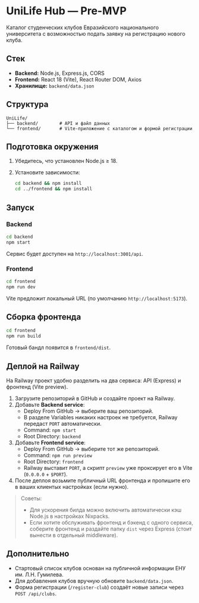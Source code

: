 # UniLife Hub — Pre-MVP

Каталог студенческих клубов Евразийского национального университета с возможностью подать заявку на регистрацию нового клуба.

## Стек

- **Backend:** Node.js, Express.js, CORS
- **Frontend:** React 18 (Vite), React Router DOM, Axios
- **Хранилище:** `backend/data.json`

## Структура

```
UniLife/
├── backend/        # API и файл данных
└── frontend/       # Vite-приложение с каталогом и формой регистрации
```

## Подготовка окружения

1. Убедитесь, что установлен Node.js ≥ 18.
2. Установите зависимости:

   ```bash
   cd backend && npm install
   cd ../frontend && npm install
   ```

## Запуск

### Backend

```bash
cd backend
npm start
```

Сервис будет доступен на `http://localhost:3001/api`.

### Frontend

```bash
cd frontend
npm run dev
```

Vite предложит локальный URL (по умолчанию `http://localhost:5173`).

## Сборка фронтенда

```bash
cd frontend
npm run build
```

Готовый бандл появится в `frontend/dist`.

## Деплой на Railway

На Railway проект удобно разделить на два сервиса: API (Express) и фронтенд (Vite preview).

1. Загрузите репозиторий в GitHub и создайте проект на Railway.
2. Добавьте **Backend service**:
   - Deploy From GitHub → выберите ваш репозиторий.
   - В разделе Variables никаких настроек не требуется, Railway передаст `PORT` автоматически.
   - Command: `npm start`
   - Root Directory: `backend`
3. Добавьте **Frontend service**:
   - Deploy From GitHub → выберите тот же репозиторий.
   - Command: `npm run preview`
   - Root Directory: `frontend`
   - Railway выставит `PORT`, а скрипт `preview` уже проксирует его в Vite (`0.0.0.0` + `$PORT`).
4. После деплоя возьмите публичный URL фронтенда и пропишите его в ваших клиентых настройках (если нужно).

> Советы:
> - Для ускорения билда можно включить автоматически кэш Node.js в настройках Nixpacks.
> - Если хотите обслуживать фронтенд и бэкенд с одного сервиса, соберите фронтенд и раздайте папку `dist` через Express (стоит вынести в отдельный middleware).

## Дополнительно

- Стартовый список клубов основан на публичной информации ЕНУ им. Л.Н. Гумилева.
- Для добавления клубов вручную обновите `backend/data.json`.
- Форма регистрации (`/register-club`) создаёт новые записи через `POST /api/clubs`.
